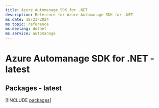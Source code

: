 ```yaml
---
title: Azure Automanage SDK for .NET
description: Reference for Azure Automanage SDK for .NET
ms.date: 10/21/2024
ms.topic: reference
ms.devlang: dotnet
ms.service: automanage
---
```

# Azure Automanage SDK for .NET - latest
## Packages - latest
[!INCLUDE [packages](automanage-index.md)]